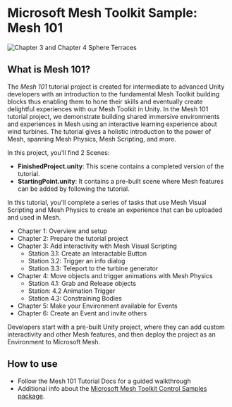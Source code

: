 # Microsoft Mesh Toolkit Sample: Mesh 101

![Chapter 3 and Chapter 4 Sphere Terraces](README/Mesh101.png)

## What is Mesh 101?

The *Mesh 101* tutorial project is created for intermediate to advanced Unity developers with an introduction to the fundamental Mesh Toolkit building blocks thus enabling them to hone their skills and eventually create delightful experiences with our Mesh Toolkit in Unity. In the Mesh 101 tutorial project, we demonstrate building shared immersive environments and experiences in Mesh using an interactive learning experience about wind turbines. The tutorial gives a holistic introduction to the power of Mesh, spanning Mesh Physics, Mesh Scripting, and more.

In this project, you'll find 2 Scenes:

* **FinishedProject.unity**: This scene contains a completed version of the tutorial.
* **StartingPoint.unity**: It contains a pre-built scene where Mesh features can be added by following the tutorial.

In this tutorial, you'll complete a series of tasks that use Mesh Visual Scripting and Mesh Physics to create an experience that can be uploaded and used in Mesh.

* Chapter 1: Overview and setup
* Chapter 2: Prepare the tutorial project
* Chapter 3: Add interactivity with Mesh Visual Scripting
  * Station 3.1: Create an Interactable Button
  * Station 3.2: Trigger an info dialog
  * Station 3.3: Teleport to the turbine generator
* Chapter 4: Move objects and trigger animations with Mesh Physics
  * Station 4.1: Grab and Release objects
  * Station: 4.2 Animation Trigger
  * Station 4.3: Constraining Bodies
* Chapter 5: Make your Environment available for Events
* Chapter 6: Create an Event and invite others

Developers start with a pre-built Unity project, where they can add custom interactivity and other Mesh features, and then deploy the project as an Environment to Microsoft Mesh.

## How to use

* Follow the Mesh 101 Tutorial Docs for a guided walkthrough
* Additional info about the [Microsoft Mesh Toolkit Control Samples package](Packages/com.microsoft.mesh.toolkit.control.samples/README.md).
